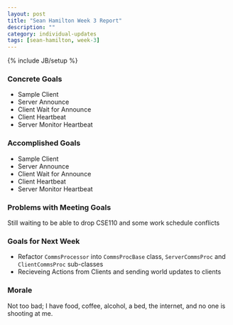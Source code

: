```yaml
---
layout: post
title: "Sean Hamilton Week 3 Report"
description: ""
category: individual-updates
tags: [sean-hamilton, week-3]
---
```

{% include JB/setup %}

### Concrete Goals
* Sample Client
* Server Announce
* Client Wait for Announce
* Client Heartbeat
* Server Monitor Heartbeat

### Accomplished Goals
* Sample Client
* Server Announce
* Client Wait for Announce
* Client Heartbeat
* Server Monitor Heartbeat

### Problems with Meeting Goals
Still waiting to be able to drop CSE110 and some work schedule conflicts
	
### Goals for Next Week
* Refactor `CommsProcessor` into `CommsProcBase` class, `ServerCommsProc` and `ClientCommsProc` sub-classes
* Recieveing Actions from Clients and sending world updates to clients
 
### Morale
Not too bad; I have food, coffee, alcohol, a bed, the internet, and no one is shooting at me.
